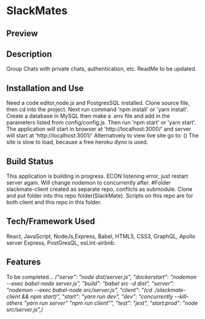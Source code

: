 # SlackMates

## Preview

## Description

Group Chats with private chats, authentication, etc. ReadMe to be updated.

## Installation and Use

Need a code editor,node.js and PostgresSQL installed. Clone source file, then cd into the project. Next run command 'npm install' or 'yarn install'. Create a database in MySQL then make a .env file and add in the parameters listed from config/config.js. Then run 'npm start' or 'yarn start'. The application will start in browser at 'http://localhost:3000/' and server will start at 'http://localhost:3001/' Alternatively to view live site go to: (<Insert Live Link here SJ>) The site is slow to load, because a free heroku dyno is used.

## Build Status

This application is building in progress. ECON listening error, just restart server again. Will change nodemon to concurrently after.
#Folder slackmate-client
created as separate repo, conflicts as submodule. Clone and put folder into this repo folder(SlackMate). Scripts on this repo are for both client and this repo in this folder.

## Tech/Framework Used

React, JavaScript, NodeJs,Express, Babel, HTML5, CSS3, GraphQL, Apollo server Express, PostGresQL, esLint-airbnb.

## Features

To be completed...
 /*"serve": "node dist/server.js",
    "dockerstart": "nodemon --exec babel-node server.js",
    "build": "babel src -d dist",
    "server": "nodemon --exec babel-node src/server.js",
    "client": "(cd ./slackmate-client && npm start)",
    "start": "yarn run dev",
    "dev": "concurrently --kill-others \"yarn run server\" \"npm run client\"",
    "test": "jest",
    "start:prod": "node src/server.js",*/